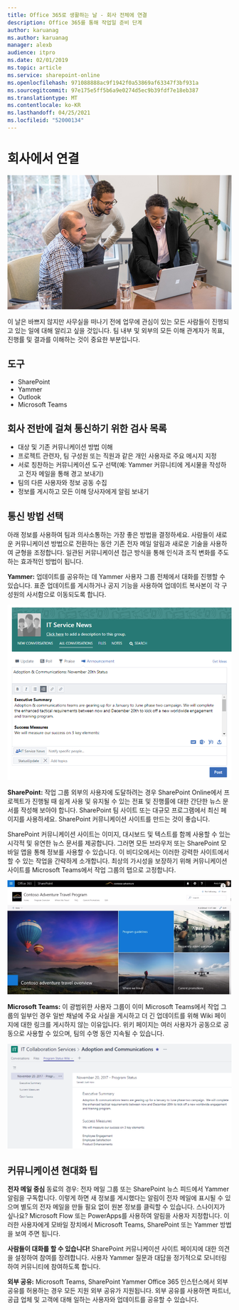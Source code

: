```yaml
---
title: Office 365로 생활하는 날 - 회사 전체에 연결
description: Office 365를 통해 작업일 준비 단계
author: karuanag
ms.author: karuanag
manager: alexb
audience: itpro
ms.date: 02/01/2019
ms.topic: article
ms.service: sharepoint-online
ms.openlocfilehash: 971088888ac9f1942f0a53869af63347f3bf931a
ms.sourcegitcommit: 97e175e5ff5b6a9e0274d5ec9b39fdf7e18eb387
ms.translationtype: MT
ms.contentlocale: ko-KR
ms.lasthandoff: 04/25/2021
ms.locfileid: "52000134"
---
```

# <a name="connecting-across-the-company"></a>회사에서 연결

![시각적 연결](media/ditl_crosscompany.png)

이 날은 바쁘지 않지만 사무실을 떠나기 전에 업무에 관심이 있는 모든 사람들이 진행되고 있는 일에 대해 알리고 싶을 것입니다. 팀 내부 및 외부의 모든 이해 관계자가 목표, 진행률 및 결과를 이해하는 것이 중요한 부분입니다.  

## <a name="tools"></a>도구
- SharePoint
- Yammer
- Outlook
- Microsoft Teams 

## <a name="checklist-for-communicating-across-the-company"></a>회사 전반에 걸쳐 통신하기 위한 검사 목록
- 대상 및 기존 커뮤니케이션 방법 이해
- 프로젝트 관련자, 팀 구성원 또는 직원과 같은 개인 사용자로 주요 메시지 지정
- 서로 칭찬하는 커뮤니케이션 도구 선택(예: Yammer 커뮤니티에 게시물을 작성하고 전자 메일을 통해 경고 보내기) 
- 팀의 다른 사용자와 정보 공동 수집
- 정보를 게시하고 모든 이해 당사자에게 알림 보내기 
 
## <a name="select-your-communication-method"></a>통신 방법 선택
아래 정보를 사용하여 팀과 의사소통하는 가장 좋은 방법을 결정하세요. 사람들이 새로운 커뮤니케이션 방법으로 전환하는 동안 기존 전자 메일 알림과 새로운 기술을 사용하여 균형을 조정합니다. 일관된 커뮤니케이션 접근 방식을 통해 인식과 조직 변화를 주도하는 효과적인 방법이 됩니다. 

**Yammer:** 업데이트를 공유하는 데 Yammer 사용자 그룹 전체에서 대화를 진행할 수 있습니다. 표준 업데이트를 게시하거나 공지 기능을 사용하여 업데이트 복사본이 각 구성원의 사서함으로 이동되도록 합니다. 

![소셜 미디어 게시물](media/ditl_IT-Service-News.png)

**SharePoint:** 작업 그룹 외부의 사용자에 도달하려는 경우 SharePoint Online에서 프로젝트가 진행될 때 쉽게 사용 및 유지될 수 있는 전표 및 진행률에 대한 간단한 뉴스 문서를 작성해 보아야 합니다. SharePoint 팀 사이트 또는 대규모 프로그램에서 최신 페이지를 사용하세요. SharePoint 커뮤니케이션 사이트를 만드는 것이 좋습니다. 

SharePoint 커뮤니케이션 사이트는 이미지, 대시보드 및 텍스트를 함께 사용할 수 있는 시각적 및 유연한 뉴스 문서를 제공합니다. 그러면 모든 브라우저 또는 SharePoint 모바일 앱을 통해 정보를 사용할 수 있습니다. 이 비디오에서는 이러한 강력한 사이트에서 할 수 있는 작업을 간략하게 소개합니다. 최상의 가시성을 보장하기 위해 커뮤니케이션 사이트를 Microsoft Teams에서 작업 그룹의 탭으로 고정합니다.

![SharePoint Online의 커뮤니케이션 사이트 예](media/ditl_Comm-Site.png)

**Microsoft Teams:** 이 광범위한 사용자 그룹이 이미 Microsoft Teams에서 작업 그룹의 일부인 경우 일반 채널에 주요 사실을 게시하고 더 긴 업데이트를 위해 Wiki 페이지에 대한 링크를 게시하지 않는 이유입니다.  위키 페이지는 여러 사용자가 공동으로 공동으로 사용할 수 있으며, 팀의 수명 동안 지속될 수 있습니다. 

![Microsoft Teams의 위키 페이지 스크린샷](media/ditl_Teams-Wiki.png)

## <a name="tip-to-modernize-your-communication"></a>커뮤니케이션 현대화 팁

**전자 메일 중심** 동료의 경우: 전자 메일 그룹 또는 SharePoint 뉴스 피드에서 Yammer 알림을 구독합니다.  이렇게 하면 새 정보를 게시했다는 알림이 전자 메일에 표시될 수 있으며 별도의 전자 메일을 만들 필요 없이 원본 정보를 클릭할 수 있습니다.  스나이지가 싶나요?  Microsoft Flow 또는 PowerApps를 사용하여 알림을 사용자 지정합니다. 이러한 사용자에게 모바일 장치에서 Microsoft Teams, SharePoint 또는 Yammer 방법을 보여 주면 됩니다. 

**사람들이 대화를 할 수 있습니다!** SharePoint 커뮤니케이션 사이트 페이지에 대한 의견을 설정하여 참여를 장려합니다.  사용자 Yammer 질문과 대답을 정기적으로 모니터링하여 커뮤니티에 참여하도록 합니다. 

**외부 공유:** Microsoft Teams, SharePoint Yammer Office 365 인스턴스에서 외부 공유를 허용하는 경우 모든 지원 외부 공유가 지원됩니다.  외부 공유를 사용하면 파트너, 공급 업체 및 고객에 대해 일하는 사용자와 업데이트를 공유할 수 있습니다.
